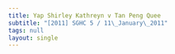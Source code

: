 ```yaml
---
title: Yap Shirley Kathreyn v Tan Peng Quee
subtitle: "[2011] SGHC 5 / 11\_January\_2011"
tags: null
layout: single
---
```


